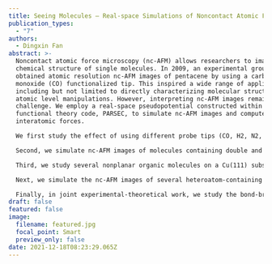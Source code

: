 ```yaml
---
title: Seeing Molecules – Real-space Simulations of Noncontact Atomic Force Microscopy
publication_types:
  - "7"
authors:
  - Dingxin Fan
abstract: >-
  Noncontact atomic force microscopy (nc-AFM) allows researchers to image the
  chemical structure of single molecules. In 2009, an experimental group
  obtained atomic resolution nc-AFM images of pentacene by using a carbon
  monoxide (CO) functionalized tip. This inspired a wide range of applications,
  including but not limited to directly characterizing molecular structures and
  atomic level manipulations. However, interpreting nc-AFM images remains a
  challenge. We employ a real-space pseudopotential constructed within density
  functional theory code, PARSEC, to simulate nc-AFM images and compute
  interatomic forces.

  We first study the effect of using different probe tips (CO, H2, N2, Br, and CH-2O). We find the selected tips provide accurate simulations except for the Br atom tip. In addition, we find contrast inversion with CO and N2 tips at small tip heights and image distortion with CH2O tips.

  Second, we simulate nc-AFM images of molecules containing double and triple bonds. We find triple bonds can be unambiguously distinguished based on a characteristic image, and the degree of double bond character can be determined from the image.

  Third, we study several nonplanar organic molecules on a Cu(111) substrate. This substrate results in significant distortions in molecular structures. Including these distortions in simulated nc-AFM imaging notably improves the agreement between the simulated and measured images.

  Next, we simulate the nc-AFM images of several heteroatom-containing (S, I, and N) molecules. We find that S and I atoms can be easily identified from C based on their unique features. For N atoms, we propose a use of tip functionalization to effectively discriminate them from C atoms.

  Finally, in joint experimental-theoretical work, we study the bond-breaking process of a single dative bond between CO and ferrous phthalocyanine. The bond is ruptured via mechanical forces applied by AFM tips. This process is quantitatively measured and characterized both experimentally and via quantum-based simulations. Our results show that the bond can be ruptured either by applying an attractive force of ~150 pN or by a repulsive force of ~220 pN with a significant contribution of shear forces, accompanied by changes of the spin state of the system.
draft: false
featured: false
image:
  filename: featured.jpg
  focal_point: Smart
  preview_only: false
date: 2021-12-18T08:23:29.065Z
---
```

